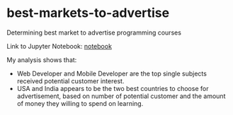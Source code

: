 # best-markets-to-advertise
Determining best market to advertise programming courses

Link to Jupyter Notebook: [notebook](Basics.ipynb)

My analysis shows that:
- Web Developer and Mobile Developer are the top single subjects received potential customer interest. 
- USA and India appears to be the two best countries to choose for advertisement, based on number of potential customer and the amount of money they willing to spend on learning.
